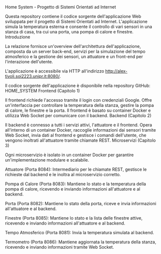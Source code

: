 Home System - Progetto di Sistemi Orientati ad Internet

Questa repository contiene il codice sorgente dell'applicazione Web sviluppata per il progetto di Sistemi Orientati ad Internet. L'applicazione simula la temperatura esterna e consente il controllo di vari sensori in una stanza di casa, tra cui una porta, una pompa di calore e finestre.
Introduzione

La relazione fornisce un'overview dell'architettura dell'applicazione, composta da un server back-end, servizi per la simulazione del tempo atmosferico e la gestione dei sensori, un attuatore e un front-end per l'interazione dell'utente.

L'applicazione è accessibile via HTTP all'indirizzo http://alex-tivoli.soi2223.unipr.it:8080/.

Il codice sorgente dell'applicazione è disponibile nella repository GitHub: HOME_SYSTEM
Frontend (Capitolo 1)

Il frontend richiede l'accesso tramite il login con credenziali Google. Offre un'interfaccia per controllare la temperatura della stanza, gestire la pompa di calore, le finestre e la porta. Il frontend è basato su container Docker e utilizza Web Socket per comunicare con il backend.
Backend (Capitolo 2)

Il backend è connesso a tutti i servizi attivi, l'attuatore e il frontend. Opera all'interno di un container Docker, raccoglie informazioni dai sensori tramite Web Socket, invia dati al frontend e gestisce i comandi dell'utente, che vengono inoltrati all'attuatore tramite chiamate REST.
Microservizi (Capitolo 3)

Ogni microservizio è isolato in un container Docker per garantire un'implementazione modulare e scalabile.

Attuatore (Porta 8084): Intermediario per le chiamate REST, gestisce le richieste dal backend e le inoltra al microservizio corretto.

Pompa di Calore (Porta 8083): Mantiene lo stato e la temperatura della pompa di calore, ricevendo e inviando informazioni all'attuatore e al backend.

Porta (Porta 8082): Mantiene lo stato della porta, riceve e invia informazioni all'attuatore e al backend.

Finestre (Porta 8085): Mantiene lo stato e la lista delle finestre attive, ricevendo e inviando informazioni all'attuatore e al backend.

Tempo Atmosferico (Porta 8081): Invia la temperatura simulata al backend.

Termometro (Porta 8086): Mantiene aggiornata la temperatura della stanza, ricevendo e inviando informazioni tramite Web Socket.